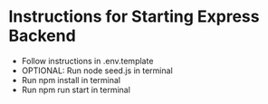 # Instructions for Starting Express Backend

-   Follow instructions in .env.template
-   OPTIONAL: Run node seed.js in terminal
-   Run npm install in terminal
-   Run npm run start in terminal
